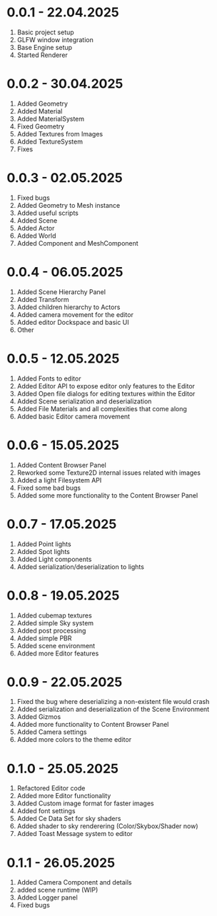 # 0.0.1 - 22.04.2025

1. Basic project setup
2. GLFW window integration
3. Base Engine setup
4. Started Renderer

# 0.0.2 - 30.04.2025

1. Added Geometry
2. Added Material
3. Added MaterialSystem
4. Fixed Geometry
5. Added Textures from Images
6. Added TextureSystem
7. Fixes

# 0.0.3 - 02.05.2025

1. Fixed bugs
2. Added Geometry to Mesh instance
3. Added useful scripts
4. Added Scene
5. Added Actor
6. Added World
7. Added Component and MeshComponent 


# 0.0.4 - 06.05.2025

1. Added Scene Hierarchy Panel
2. Added Transform
3. Added children hierarchy to Actors
4. Added camera movement for the editor
5. Added editor Dockspace and basic UI
6. Other

# 0.0.5 - 12.05.2025

1. Added Fonts to editor
2. Added Editor API to expose editor only features to the Editor
3. Added Open file dialogs for editing textures within the Editor
4. Added Scene serialization and deserialization
5. Added File Materials and all complexities that come along
6. Added basic Editor camera movement

# 0.0.6 - 15.05.2025

1. Added Content Browser Panel
2. Reworked some Texture2D internal issues related with images
3. Added a light Filesystem API
4. Fixed some bad bugs
5. Added some more functionality to the Content Browser Panel

# 0.0.7 - 17.05.2025

1. Added Point lights
2. Added Spot lights
3. Added Light components
3. Added serialization/deserialization to lights

# 0.0.8 - 19.05.2025

1. Added cubemap textures
2. Added simple Sky system
3. Added post processing
4. Added simple PBR
5. Added scene environment
6. Added more Editor features

# 0.0.9 - 22.05.2025

1. Fixed the bug where deserializing a non-existent file would crash
2. Added serialization and deserialization of the Scene Environment
3. Added Gizmos
4. Added more functionality to Content Browser Panel
5. Added Camera settings
6. Added more colors to the theme editor


# 0.1.0 - 25.05.2025

1. Refactored Editor code
2. Added more Editor functionality
3. Added Custom image format for faster images
4. Added font settings 
5. Added Ce Data Set for sky shaders
6. Added shader to sky renderering (Color/Skybox/Shader now)
7. Added Toast Message system to editor


# 0.1.1 - 26.05.2025

1. Added Camera Component and details
2. added scene runtime (WIP)
3. Added Logger panel
4. Fixed bugs
